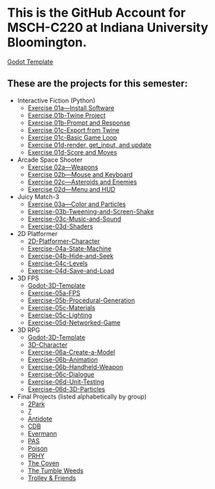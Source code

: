 # This is the GitHub Account for MSCH-C220 at Indiana University Bloomington.

[Godot Template](https://github.com/BL-MSCH-C220-F21/Godot-Template)

## These are the projects for this semester:
 - Interactive Fiction (Python)
   - [Exercise 01a—Install Software](https://github.com/BL-MSCH-C220-F21/Exercise-01a-Install-Software)
   - [Exercise 01b-Twine Project](https://github.com/BL-MSCH-C220-F21/Exercise-01b-Twine-Project)
   - [Exercise 01b-Prompt and Response](https://github.com/BL-MSCH-C220-F21/Exercise-01b-Prompt-and-Response)
   - [Exercise 01c-Export from Twine](https://github.com/BL-MSCH-C220-F21/Exercise-01c-Export-from-Twine)
   - [Exercise 01c-Basic Game Loop](https://github.com/BL-MSCH-C220-F21/Exercise-01c-Basic-Game-Loop)
   - [Exercise 01d-render, get_input, and update](https://github.com/BL-MSCH-C220-F21/Exercise-01d-render-get_input-update)
   - [Exercise 01d-Score and Moves](https://github.com/BL-MSCH-C220-F21/Exercise-01d-Score-and-Moves)
 - Arcade Space Shooter
   - [Exercise 02a—Weapons](https://github.com/BL-MSCH-C220-F21/Exercise-02a-Weapons)
   - [Exercise 02b—Mouse and Keyboard](https://github.com/BL-MSCH-C220-F21/Exercise-02b-Mouse-and-Keyboard)
   - [Exercise 02c—Asteroids and Enemies](https://github.com/BL-MSCH-C220-F21/Exercise-02c-Asteroids-and-Enemies)
   - [Exercise 02d—Menu and HUD](https://github.com/BL-MSCH-C220-F21/Exercise-02d-Menu-and-HUD)
 - Juicy Match-3
   - [Exercise 03a—Color and Particles](https://github.com/BL-MSCH-C220-F21/Exercise-03a-Color-and-Particles)
   - [Exercise-03b-Tweening-and-Screen-Shake](https://github.com/BL-MSCH-C220-F21/Exercise-03b-Tweening-and-Screen-Shake)
   - [Exercise-03c-Music-and-Sound](https://github.com/BL-MSCH-C220-F21/Exercise-03c-Music-and-Sound)
   - [Exercise-03d-Shaders](https://github.com/BL-MSCH-C220-F21/Exercise-03d-Shaders)
 - 2D Platformer
   - [2D-Platformer-Character](https://github.com/BL-MSCH-C220-F21/2D-Platformer-Character)
   - [Exercise-04a-State-Machine](https://github.com/BL-MSCH-C220-F21/Exercise-04a-State-Machine)
   - [Exercise-04b-Hide-and-Seek](https://github.com/BL-MSCH-C220-F21/Exercise-04b-Hide-and-Seek)
   - [Exercise-04c-Levels](https://github.com/BL-MSCH-C220-F21/Exercise-04c-Levels)
   - [Exercise-04d-Save-and-Load](https://github.com/BL-MSCH-C220-F21/Exercise-04d-Save-and-Load)
 - 3D FPS
   - [Godot-3D-Template](https://github.com/BL-MSCH-C220-F21/Godot-3D-Template)
   - [Exercise-05a-FPS](https://github.com/BL-MSCH-C220-F21/Exercise-05a-FPS)
   - [Exercise-05b-Procedural-Generation](https://github.com/BL-MSCH-C220-F21/Exercise-05b-Procedural-Generation)
   - [Exercise-05c-Materials](https://github.com/BL-MSCH-C220-F21/Exercise-05c-Materials)
   - [Exercise-05c-Lighting](https://github.com/BL-MSCH-C220-F21/Exercise-05c-Lighting)
   - [Exercise-05d-Networked-Game](https://github.com/BL-MSCH-C220-F21/Exercise-05d-Networked-Game)
 - 3D RPG
   - [Godot-3D-Template](https://github.com/BL-MSCH-C220-F21/Godot-3D-Template)
   - [3D-Character](https://github.com/BL-MSCH-C220-F21/3D-Character)
   - [Exercise-06a-Create-a-Model](https://github.com/BL-MSCH-C220-F21/Exercise-06a-Create-a-Model)
   - [Exercise-06b-Animation](https://github.com/BL-MSCH-C220-F21/Exercise-06b-Animation)
   - [Exercise-06b-Handheld-Weapon](https://github.com/BL-MSCH-C220-F21/Exercise-06b-Handheld-Weapon)
   - [Exercise-06c-Dialogue](https://github.com/BL-MSCH-C220-F21/Exercise-06c-Dialogue)
   - [Exercise-06d-Unit-Testing](https://github.com/BL-MSCH-C220-F21/Exercise-06d-Unit-Testing)
   - [Exercise-06d-3D-Particles](https://github.com/BL-MSCH-C220-F21/Exercise-06d-3D-Particles)
 - Final Projects (listed alphabetically by group)
   - [2Park](https://github.com/BL-MSCH-C220-F21/Final-Project-2Park)
   - [7](https://github.com/BL-MSCH-C220-F21/Final-Project-7)
   - [Antidote](https://github.com/BL-MSCH-C220-F21/Final-Project-Antidote)
   - [CDB](https://github.com/BL-MSCH-C220-F21/Final-Project-CDB)
   - [Evermann](https://github.com/BL-MSCH-C220-F21/Final-Project-CDB)
   - [PAS](https://github.com/BL-MSCH-C220-F21/Final-Project-PAS)
   - [Poison](https://github.com/BL-MSCH-C220-F21/Final-Project-Poison)
   - [PRHY](https://github.com/BL-MSCH-C220-F21/Final-Project-PRHY)
   - [The Coven](https://github.com/BL-MSCH-C220-F21/Final-Project-The-Coven)
   - [The Tumble Weeds](https://github.com/BL-MSCH-C220-F21/Final-Project-The-Tumble-Weeds)
   - [Trolley & Friends](https://github.com/BL-MSCH-C220-F21/Final-Project-Trolley-and-Friends)
